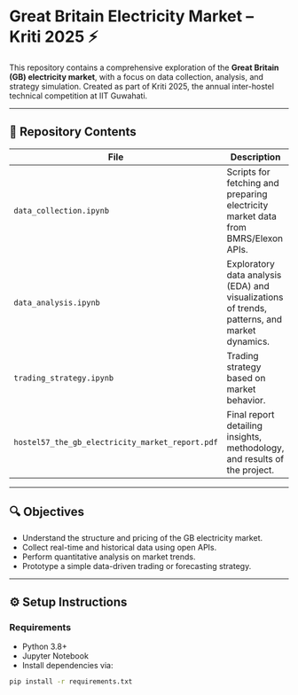 # Great Britain Electricity Market – Kriti 2025 ⚡

This repository contains a comprehensive exploration of the **Great Britain (GB) electricity market**, with a focus on data collection, analysis, and strategy simulation. Created as part of Kriti 2025, the annual inter-hostel technical competition at IIT Guwahati.

---

## 📁 Repository Contents

| File | Description |
|------|-------------|
| `data_collection.ipynb` | Scripts for fetching and preparing electricity market data from BMRS/Elexon APIs. |
| `data_analysis.ipynb`   | Exploratory data analysis (EDA) and visualizations of trends, patterns, and market dynamics. |
| `trading_strategy.ipynb` | Trading strategy based on market behavior. |
| `hostel57_the_gb_electricity_market_report.pdf` | Final report detailing insights, methodology, and results of the project. |

---

## 🔍 Objectives

- Understand the structure and pricing of the GB electricity market.
- Collect real-time and historical data using open APIs.
- Perform quantitative analysis on market trends.
- Prototype a simple data-driven trading or forecasting strategy.

---

## ⚙️ Setup Instructions

### Requirements

- Python 3.8+
- Jupyter Notebook
- Install dependencies via:

```bash
pip install -r requirements.txt
